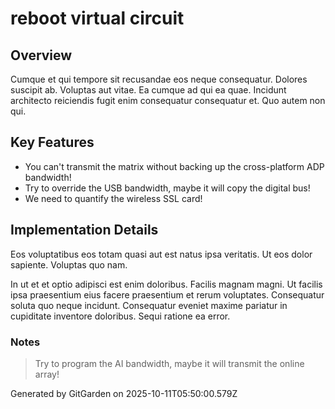 # reboot virtual circuit

## Overview
Cumque et qui tempore sit recusandae eos neque consequatur. Dolores suscipit ab. Voluptas aut vitae. Ea cumque ad qui ea quae. Incidunt architecto reiciendis fugit enim consequatur consequatur et. Quo autem non qui.

## Key Features
- You can't transmit the matrix without backing up the cross-platform ADP bandwidth!
- Try to override the USB bandwidth, maybe it will copy the digital bus!
- We need to quantify the wireless SSL card!

## Implementation Details
Eos voluptatibus eos totam quasi aut est natus ipsa veritatis. Ut eos dolor sapiente. Voluptas quo nam.
 In ut et et optio adipisci est enim doloribus. Facilis magnam magni. Ut facilis ipsa praesentium eius facere praesentium et rerum voluptates. Consequatur soluta quo neque incidunt. Consequatur eveniet maxime pariatur in cupiditate inventore doloribus. Sequi ratione ea error.

### Notes
> Try to program the AI bandwidth, maybe it will transmit the online array!

Generated by GitGarden on 2025-10-11T05:50:00.579Z